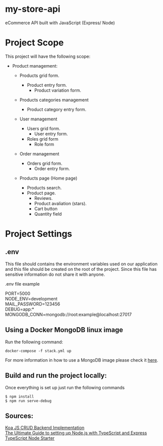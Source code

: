 # my-store-api
eCommerce API built with JavaScript (Express/ Node)

# Project Scope

This project will have the following scope:

- Product management:

    * Products grid form.
        * Product entry form.  
            - Product variation form.

    * Products categories management
        * Product category entry form.            

    * User management  
        * Users grid form.    
            - User entry form. 
        * Roles grid form
            - Role form            

    * Order management  
        * Orders grid form.    
            - Order entry form. 

    * Products page (Home page)  
        * Products search.
        * Product page.    
            - Reviews. 
            - Product avaliation (stars). 
            - Cart button
            - Quantity field
                        




# Project Settings

## .env
This file should contains the environment variables used on our application and this file should be created on the root of the project.
Since this file has sensitive information do not share it with anyone.

.env file example

PORT=5000  
NODE_ENV=development  
MAIL_PASSWORD=123456  
DEBUG=app:*  
MONGODB_CONN=mongodb://root:example@localhost:27017  

## Using a Docker MongoDB linux image  

Run the following command:

```
docker-compose -f stack.yml up
```

For more information in how to use a MongoDB image please check it [here](https://hub.docker.com/_/mongo).

## Build and run the project locally:  

Once everything is set up just run the following commands  

```
$ npm install  
$ npm run serve-debug  
```

## Sources:
[Koa JS CRUD Backend Implementation](https://github.com/daniloab/koa-crud-backend)  
[The Ultimate Guide to setting up Node.js with TypeScript and Express](https://ultimatecourses.com/blog/setup-typescript-nodejs-express)  
[TypeScript Node Starter](https://github.com/microsoft/TypeScript-Node-Starter)  

